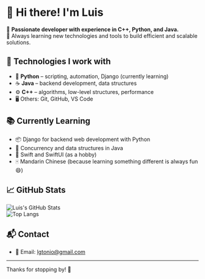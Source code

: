 # 👋 Hi there! I'm Luis

🎯 **Passionate developer with experience in C++, Python, and Java.**  
🧠 Always learning new technologies and tools to build efficient and scalable solutions.

## 🚀 Technologies I work with

- 🐍 **Python** – scripting, automation, Django (currently learning)
- ☕ **Java** – backend development, data structures
- ⚙️ **C++** – algorithms, low-level structures, performance
- 🖥️ Others: Git, GitHub, VS Code

## 📚 Currently Learning

- 📦 Django for backend web development with Python  
- 🧵 Concurrency and data structures in Java  
- 📱 Swift and SwiftUI (as a hobby)  
- 🀄 Mandarin Chinese (because learning something different is always fun 😄)

## 📈 GitHub Stats

![Luis's GitHub Stats](https://github-readme-stats.vercel.app/api?username=YOUR_USERNAME&show_icons=true&theme=tokyonight)  
![Top Langs](https://github-readme-stats.vercel.app/api/top-langs/?username=YOUR_USERNAME&layout=compact&theme=tokyonight)

## 📬 Contact

- 📧 Email: lgtonio@gmail.com  


---

Thanks for stopping by! 🚀
